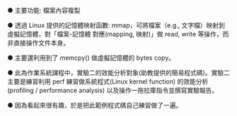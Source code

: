 ● 主要功能: 檔案內容複製

● 透過 Linux 提供的記憶體映射函數: mmap，可將檔案（e.g., 文字檔）映射到虛擬記憶體，對「檔案-記憶體 對應(mapping, 映射)」做 read, write 等操作，而非直接操作文件本身。

● 主要還利用到了 memcpy() 做虛擬記憶體的 bytes copy。

● 此為作業系統課程中，實驗二的效能分析對象(助教提供的簡易程式碼)。實驗二主要是練習利用 perf 練習做系統程式(Linux kernel function) 的效能分析(profiling / performance analysis) 以及操作一拖拉庫指令並撰寫實驗報告。

● 因為看起來很有趣，於是把此範例程式碼自己練習做了一遍。
